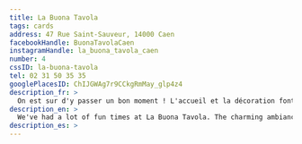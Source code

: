 ```yaml
---
title: La Buona Tavola
tags: cards
address: 47 Rue Saint-Sauveur, 14000 Caen
facebookHandle: BuonaTavolaCaen
instagramHandle: la_buona_tavola_caen
number: 4
cssID: la-buona-tavola
tel: 02 31 50 35 35
googlePlacesID: ChIJGWAg7r9CCkgRmMay_glp4z4
description_fr: >
  On est sur d'y passer un bon moment ! L'accueil et la décoration font le charme de « la Buona ». On adore le risotto qui est crémeux à souhait ainsi que la terrasse cachée.
description_en: >
  We've had a lot of fun times at La Buona Tavola. The charming ambiance truly merits being called "la Buona." Having the creamy risotto on their beautiful terrace is to die for.
description_es: >
---
```

